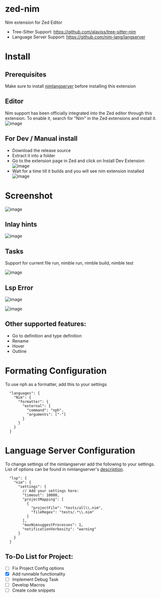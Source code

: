 # zed-nim
Nim extension for Zed Editor

- Tree-Sitter Support: https://github.com/alaviss/tree-sitter-nim
- Language Server Support: https://github.com/nim-lang/langserver

# Install

## Prerequisites
Make sure to install [nimlangserver](https://github.com/nim-lang/langserver) before installing this extension

## Editor
Nim support has been officially integrated into the Zed editor through this extension. To enable it, search for "Nim" in the Zed extensions and install it.
![image](https://github.com/user-attachments/assets/11009e16-1c61-49a7-a9eb-77d3aaeb9724)


## For Dev / Manual install

- Download the release source
- Extract it into a folder
- Go to the extension page in Zed and click on Install Dev Extension
![image](https://github.com/user-attachments/assets/5ce69399-e1b2-4b5c-8e9e-93a952c9977d)
- Wait for a time till it builds and you will see nim extension installed
![image](https://github.com/user-attachments/assets/88d7622c-f799-40d9-8c0a-1d99d2529197)




# Screenshot
![image](https://github.com/user-attachments/assets/96cd2df6-11ff-495b-b97f-787ea9b08dc2)

## Inlay hints
![image](https://github.com/user-attachments/assets/ae2e1a14-f923-4b8b-b1b5-1515b9e55697)

## Tasks
Support for current file run, nimble run, nimble build, nimble test

![image](https://github.com/user-attachments/assets/7ae1b533-daef-4ecd-8896-1cbf663ba22a)

## Lsp Error
![image](https://github.com/user-attachments/assets/04bd10b2-d531-4c22-83d3-d570c85d0eda)

![image](https://github.com/user-attachments/assets/e8b3d664-8753-43f6-b690-6140471a2a17)

## Other supported features:
- Go to definition and type definition
- Rename
- Hover
- Outline

# Formating Configuration

To use nph as a formatter, add this to your settings

```
  "languages": {
    "Nim": {
      "formatter": {
        "external": {
          "command": "nph",
          "arguments": ["-"]
        }
      }
    }
  }
```

# Language Server Configuration

To change settings of the nimlangserver add the following to your settings. List of options can be found in nimlangserver's [description](https://github.com/nim-lang/langserver?tab=readme-ov-file#configuration-options).

```
  "lsp": {
    "nim": {
      "settings": {
        // Add your settings here:
        "timeout": 10000,
        "projectMapping": [
          {
            "projectFile": "tests/all\\.nim",
            "fileRegex": "tests/.*\\.nim"
          }
        ],
        "maxNimsuggestProcesses": 1,
        "notificationVerbosity": "warning"
      }
    }
  }
```

## To-Do List for Project:
- [ ] Fix Project Config options
- [x] Add runnable functionality
- [ ] Implement Debug Task
- [ ] Develop Macros
- [ ] Create code snippets
